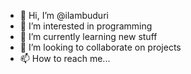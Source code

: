 - 👋 Hi, I’m @ilambuduri
- 👀 I’m interested in programming
- 🌱 I’m currently learning new stuff
- 💞️ I’m looking to collaborate on projects
- 📫 How to reach me...

<!---
ilambuduri/ilambuduri is a ✨ special ✨ repository because its `README.md` (this file) appears on your GitHub profile.
You can click the Preview link to take a look at your changes.
--->

